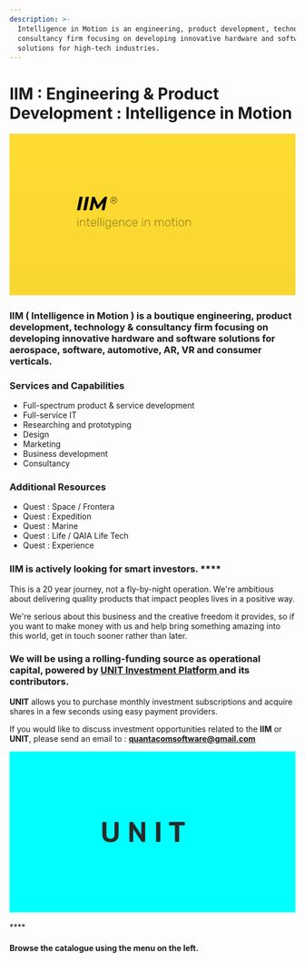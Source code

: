 ```yaml
---
description: >-
  Intelligence in Motion is an engineering, product development, technology &
  consultancy firm focusing on developing innovative hardware and software
  solutions for high-tech industries.
---
```


# IIM : Engineering & Product Development : Intelligence in Motion

![IIM : Intelligence in Motion](.gitbook/assets/iim-electric-vehicle-sybsystems%20%281%29.png)

### **IIM** \( Intelligence in Motion \) is a **boutique** engineering, product development, technology & consultancy firm focusing on developing innovative hardware and software solutions for aerospace, software, automotive, AR, VR and consumer verticals. 



### **Services and Capabilities**

* Full-spectrum product & service development
* Full-service IT 
* Researching and prototyping
* Design
* Marketing 
* Business development
* Consultancy

### Additional Resources

* Quest : Space / Frontera 
* Quest : Expedition
* Quest : Marine
* Quest : Life  / QAIA Life Tech 
* Quest : Experience



### **IIM** is actively looking for smart investors. ****

This is a 20 year journey, not a fly-by-night operation. We're ambitious about delivering quality products that impact peoples lives in a positive way.

We're serious about this business and the creative freedom it provides, so if you want to make money with us and help bring something amazing into this world, get in touch sooner rather than later.

### We will be using a rolling-funding source as operational capital, powered by [**UNIT Investment Platform** ](https://unit.quantacom.co)and its contributors. 

**UNIT** allows you to purchase monthly investment subscriptions and acquire shares in a few seconds using easy payment providers.

If you would like to discuss investment opportunities related to the **IIM** or **UNIT**, please send an email to : **quantacomsoftware@gmail.com**

![UNIT Investment Platform](.gitbook/assets/iim-electric-vehicle-sybsystems-4.png)



\*\*\*\*



#### Browse the catalogue using the menu on the left.



